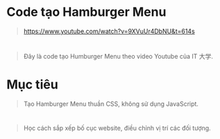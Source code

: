 # Code tạo Hamburger Menu

> https://www.youtube.com/watch?v=9XVuUr4DbNU&t=614s

#

> Đây là code tạo Humburger Menu theo video Youtube của IT 大学.

# Mục tiêu

> Tạo Hamburger Menu thuần CSS, không sử dụng JavaScript.

#

> Học cách sắp xếp bố cục website, điều chỉnh vị trí các đối tượng.

